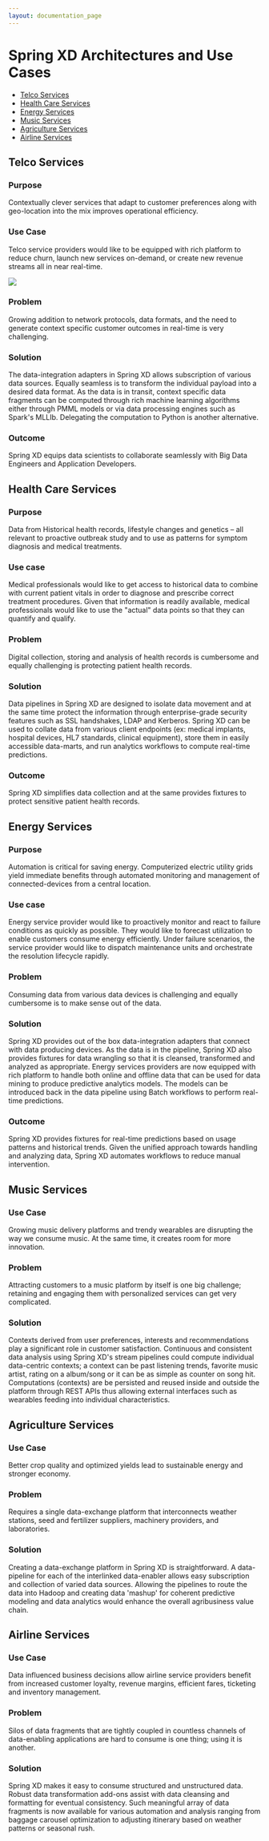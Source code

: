 ```yaml
---
layout: documentation_page
---
```

# Spring XD Architectures and Use Cases

* [Telco Services](#toc_1)
* [Health Care Services](#toc_7)
* [Energy Services](#toc_12)
* [Music Services](#toc_16)
* [Agriculture Services](#toc_20)
* [Airline Services](#toc_24)

## Telco Services

### Purpose
Contextually clever services that adapt to customer preferences along with geo-location into the mix improves operational efficiency. 

### Use Case
Telco service providers would like to be equipped with rich platform to reduce churn, launch new services on-demand, or create new revenue streams all in near real-time.

<img src="img/architectures-telco.png"/>

### Problem
Growing addition to network protocols, data formats, and the need to generate context specific customer outcomes in real-time is very challenging.

### Solution
The data-integration adapters in Spring XD allows subscription of various data sources. Equally seamless is to transform the individual payload into a desired data format. As the data is in transit, context specific data fragments can be computed through rich machine learning algorithms either through PMML models or via data processing engines such as Spark's MLLIb. Delegating the computation to Python is another alternative. 

### Outcome
Spring XD equips data scientists to collaborate seamlessly with Big Data Engineers and Application Developers.

## Health Care Services

### Purpose
Data from Historical health records, lifestyle changes and genetics – all relevant to proactive outbreak study and to use as patterns for symptom diagnosis and medical treatments.

### Use case
Medical professionals would like to get access to historical data to combine with current patient vitals in order to diagnose and prescribe correct treatment procedures. Given that information is readily available, medical professionals would like to use the "actual" data points so that they can quantify and qualify.

### Problem
Digital collection, storing and analysis of health records is cumbersome and equally challenging is protecting patient health records.

### Solution
Data pipelines in Spring XD are designed to isolate data movement and at the same time protect the information through enterprise-grade security features such as SSL handshakes, LDAP and Kerberos. Spring XD can be used to collate data from various client endpoints (ex: medical implants, hospital devices, HL7 standards, clinical equipment), store them in easily accessible data-marts, and run analytics workflows to compute real-time predictions.

### Outcome
Spring XD simplifies data collection and at the same provides fixtures to protect sensitive patient health records.

## Energy Services

### Purpose
Automation is critical for saving energy. Computerized electric utility grids yield immediate benefits through automated monitoring and management of connected-devices from a central location.

### Use case
Energy service provider would like to proactively monitor and react to failure conditions as quickly as possible. They would like to forecast utilization to enable customers consume energy efficiently. Under failure scenarios, the service provider would like to dispatch maintenance units and orchestrate the resolution lifecycle rapidly.

### Problem
Consuming data from various data devices is challenging and equally cumbersome is to make sense out of the data.

### Solution
Spring XD provides out of the box data-integration adapters that connect with data producing devices. As the data is in the pipeline, Spring XD also provides fixtures for data wrangling so that it is cleansed, transformed and analyzed as appropriate. Energy services providers are now equipped with rich platform to handle both online and offline data that can be used for data mining to produce predictive analytics models. The models can be introduced back in the data pipeline using Batch workflows to perform real-time predictions.

### Outcome
Spring XD provides fixtures for real-time predictions based on usage patterns and historical trends. Given the unified approach towards handling and analyzing data, Spring XD automates workflows to reduce manual intervention.

## Music Services

### Use Case
Growing music delivery platforms and trendy wearables are disrupting the way we consume music. At the same time, it creates room for more innovation. 

### Problem
Attracting customers to a music platform by itself is one big challenge; retaining and engaging them with personalized services can get very complicated.

### Solution
Contexts derived from user preferences, interests and recommendations play a significant role in customer satisfaction. Continuous and consistent data analysis using Spring XD's stream pipelines could compute individual data-centric contexts; a context can be past listening trends, favorite music artist, rating on a album/song or it can be as simple as counter on song hit. Computations (contexts) are be persisted and reused inside and outside the platform through REST APIs thus allowing external interfaces such as wearables feeding into individual characteristics.

## Agriculture Services

### Use Case
Better crop quality and optimized yields lead to sustainable energy and stronger economy.

### Problem
Requires a single data-exchange platform that interconnects weather stations, seed and fertilizer suppliers, machinery providers, and laboratories.

### Solution
Creating a data-exchange platform in Spring XD is straightforward. A data-pipeline for each of the interlinked data-enabler allows easy subscription and collection of varied data sources. Allowing the pipelines to route the data into Hadoop and creating data 'mashup' for coherent predictive modeling and data analytics would enhance the overall agribusiness value chain.

## Airline Services

### Use Case
Data influenced business decisions allow airline service providers benefit from increased customer loyalty, revenue margins, efficient fares, ticketing and inventory management.

### Problem
Silos of data fragments that are tightly coupled in countless channels of data-enabling applications are hard to consume is one thing; using it is another.

### Solution
Spring XD makes it easy to consume structured and unstructured data. Robust data transformation add-ons assist with data cleansing and formatting for eventual consistency. Such meaningful array of data fragments is now available for various automation and analysis ranging from baggage carousel optimization to adjusting itinerary based on weather patterns or seasonal rush.

